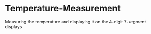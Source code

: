# Temperature-Measurement
Measuring the temperature and displaying it on the 4-digit 7-segment displays

